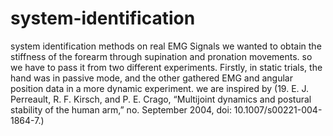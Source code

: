 # system-identification
system identification methods on real EMG Signals 
we wanted to obtain the stiffness of the forearm through supination and pronation movements. so we have to pass it from two different experiments. Firstly, in static trials, the hand was in passive mode, and the other gathered EMG and angular position data in a more dynamic experiment. we are inspired by (19.	E. J. Perreault, R. F. Kirsch, and P. E. Crago, “Multijoint dynamics and postural stability of the human arm,” no. September 2004, doi: 10.1007/s00221-004-1864-7.)

